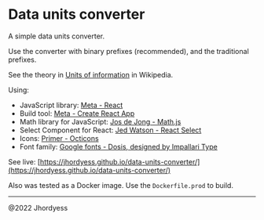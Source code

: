 # Data units converter

A simple data units converter.

Use the converter with binary prefixes (recommended), and the traditional prefixes.

See the theory in [Units of information](https://wikipedia.org/wiki/Units_of_information) in Wikipedia.

Using:

- JavaScript library: [Meta - React](https://reactjs.org/)
- Build tool: [Meta - Create React App](https://create-react-app.dev/)
- Math library for JavaScript: [Jos de Jong - Math.js](https://mathjs.org/)
- Select Component for React: [Jed Watson - React Select](https://react-select.com/)
- Icons: [Primer - Octicons](https://primer.style/octicons/)
- Font family: [Google fonts - Dosis, designed by Impallari Type](https://fonts.google.com/specimen/Dosis)

See live: [https://jhordyess.github.io/data-units-converter/](https://jhordyess.github.io/data-units-converter/)

Also was tested as a Docker image. Use the `Dockerfile.prod` to build.

---

@2022 Jhordyess
